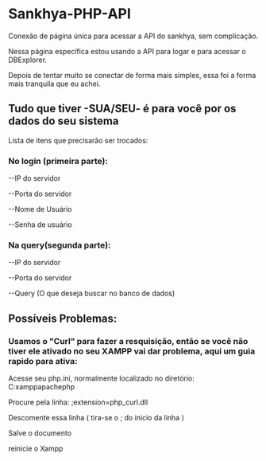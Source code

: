 # Sankhya-PHP-API
Conexão de página única para acessar a API do sankhya, sem complicação.

Nessa página específica estou usando a API para logar e para acessar o DBExplorer.

Depois de tentar muito se conectar de forma mais simples, essa foi a forma mais tranquila que eu achei.
## Tudo que tiver -SUA/SEU- é para você por os dados do seu sistema
Lista de itens que precisarão ser trocados:
### No login (primeira parte):

--IP do servidor

--Porta do servidor

--Nome de Usuário

--Senha de usuário


### Na query(segunda parte):

--IP do servidor

--Porta do servidor

--Query (O que deseja buscar no banco de dados)

## Possíveis Problemas:

### Usamos o "Curl" para fazer a resquisição, então se você não tiver ele ativado no seu XAMPP vai dar problema, aqui um guia rapido para ativa:

Acesse seu php.ini, normalmente localizado no diretório: C:xamppapachephp

Procure pela linha: ;extension=php_curl.dll

Descomente essa linha ( tira-se o ; do inicio da linha )

Salve o documento

reinicie o Xampp



